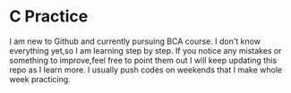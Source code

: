 # C Practice
I am new to Github and currently pursuing BCA course.
I don't know everything yet,so I am learning step by step.
If you notice any mistakes or something to improve,feel free to point them out
I will keep updating this repo as I learn more.
I usually push codes on weekends that I make whole week practicing.